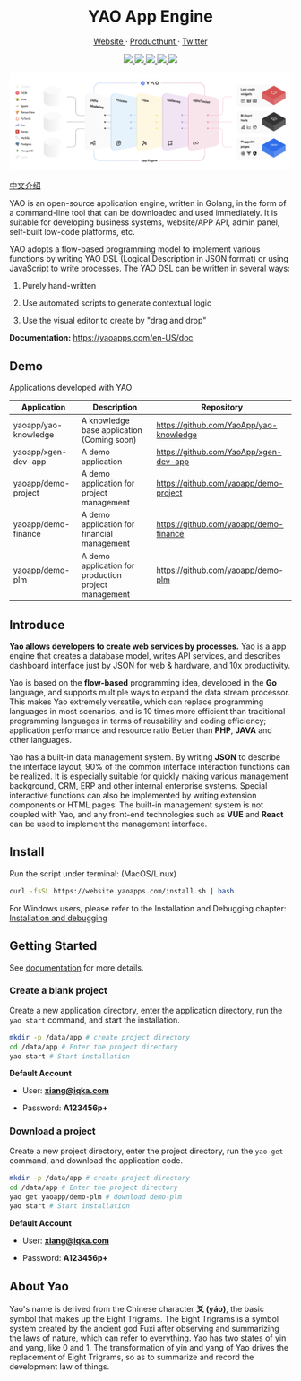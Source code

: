 <p align="center">
    <h1 align="center">YAO App Engine</h1>
</p>

<p align="center">
  <a aria-label="website" href="https://yaoapps.com" target="_blank">
    Website
  </a>
  ·
  <a aria-label="producthunt" href="https://www.producthunt.com/posts/yao-app-engine" target="_blank">
    Producthunt
  </a>
  ·
  <a aria-label="twitter" href="https://twitter.com/YaoApp" target="_blank">
    Twitter
  </a>
  <!-- ·
  <a aria-label="discord" href="https://discord.gg/nsKmCXwvxU" target="_blank">
    Discord
  </a> -->
</p>

<p align="center">
  <a aria-label="UnitTest" href="https://github.com/YaoApp/yao/actions/workflows/unit-test.yml" target="_blank">
    <img src="https://github.com/YaoApp/yao/actions/workflows/unit-test.yml/badge.svg">
  </a>
  <a aria-label="codecov" href="https://codecov.io/gh/YaoApp/yao" target="_blank">
    <img src="https://codecov.io/gh/YaoApp/yao/branch/main/graph/badge.svg?token=294Y05U71J">
  </a>
  <a aria-label="Go Report Card" href="https://goreportcard.com/report/github.com/yaoapp/yao" target="_blank">
    <img src="https://goreportcard.com/badge/github.com/yaoapp/yao">
  </a>
  <a aria-label="Go Reference" href="https://pkg.go.dev/github.com/yaoapp/yao" target="_blank">
    <img src="https://pkg.go.dev/badge/github.com/yaoapp/yao.svg">
  </a>
  <a href="https://app.fossa.com/projects/git%2Bgithub.com%2FYaoApp%2Fyao?ref=badge_shield" alt="FOSSA Status">
    <img src="https://app.fossa.com/api/projects/git%2Bgithub.com%2FYaoApp%2Fyao.svg?type=shield"/>
  </a>
</p>

![intro](docs/architecture.png)

[中文介绍](README.zh-CN.md)

YAO is an open-source application engine, written in Golang, in the form of a command-line tool that can be downloaded and used immediately. It is suitable for developing business systems, website/APP API, admin panel, self-built low-code platforms, etc.

YAO adopts a flow-based programming model to implement various functions by writing YAO DSL (Logical Description in JSON format) or using JavaScript to write processes. The YAO DSL can be written in several ways:

1. Purely hand-written

2. Use automated scripts to generate contextual logic

3. Use the visual editor to create by "drag and drop"

**Documentation:** https://yaoapps.com/en-US/doc

## Demo

Applications developed with YAO

| Application          | Description                                          | Repository                              |
| -------------------- | ---------------------------------------------------- | --------------------------------------- |
| yaoapp/yao-knowledge | A knowledge base application (Coming soon)           | https://github.com/YaoApp/yao-knowledge |
| yaoapp/xgen-dev-app  | A demo application                                   | https://github.com/YaoApp/xgen-dev-app  |
| yaoapp/demo-project  | A demo application for project management            | https://github.com/yaoapp/demo-project  |
| yaoapp/demo-finance  | A demo application for financial management          | https://github.com/yaoapp/demo-finance  |
| yaoapp/demo-plm      | A demo application for production project management | https://github.com/yaoapp/demo-plm      |

## Introduce

**Yao allows developers to create web services by processes.** Yao is a app engine that creates a database model, writes API services, and describes dashboard interface just by JSON for web & hardware, and 10x productivity.

Yao is based on the **flow-based** programming idea, developed in the **Go** language, and supports multiple ways to expand the data stream processor. This makes Yao extremely versatile, which can replace programming languages ​​in most scenarios, and is 10 times more efficient than traditional programming languages ​​in terms of reusability and coding efficiency; application performance and resource ratio Better than **PHP**, **JAVA** and other languages.

Yao has a built-in data management system. By writing **JSON** to describe the interface layout, 90% of the common interface interaction functions can be realized. It is especially suitable for quickly making various management background, CRM, ERP and other internal enterprise systems. Special interactive functions can also be implemented by writing extension components or HTML pages. The built-in management system is not coupled with Yao, and any front-end technologies such as **VUE** and **React** can be used to implement the management interface.

## Install

Run the script under terminal: (MacOS/Linux)

```bash
curl -fsSL https://website.yaoapps.com/install.sh | bash
```

For Windows users, please refer to the Installation and Debugging chapter: [Installation and debugging](https://yaoapps.com/en-US/doc/Introduction/Install)

## Getting Started

See [documentation](https://yaoapps.com/en-US/doc/Introduction/Getting%20Started) for more details.

### Create a blank project

Create a new application directory, enter the application directory, run the `yao start` command, and start the installation.

```bash
mkdir -p /data/app # create project directory
cd /data/app # Enter the project directory
yao start # Start installation
```

**Default Account**

- User: **xiang@iqka.com**

- Password: **A123456p+**

### Download a project

Create a new project directory, enter the project directory, run the `yao get` command, and download the application code.

```bash
mkdir -p /data/app # create project directory
cd /data/app # Enter the project directory
yao get yaoapp/demo-plm # download demo-plm
yao start # Start installation
```

**Default Account**

- User: **xiang@iqka.com**

- Password: **A123456p+**

## About Yao

Yao's name is derived from the Chinese character **爻 (yáo)**, the basic symbol that makes up the Eight Trigrams. The Eight Trigrams is a symbol system created by the ancient god Fuxi after observing and summarizing the laws of nature, which can refer to everything. Yao has two states of yin and yang, like 0 and 1. The transformation of yin and yang of Yao drives the replacement of Eight Trigrams, so as to summarize and record the development law of things.
